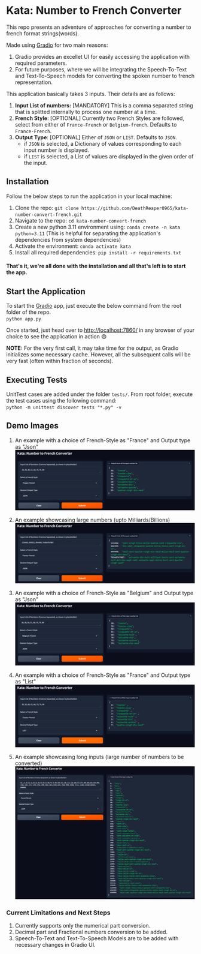 # Kata: Number to French Converter

This repo presents an adventure of approaches for converting a number to french format strings(words).

Made using [Gradio](https://www.gradio.app/) for two main reasons:
1. Gradio provides an excellet UI for easily accessing the application with required parameters.
2. For future purposes, where we will be integrating the Speech-To-Text and Text-To-Speech models for converting the spoken number to french representation.

This application basically takes 3 inputs. Their details are as follows:
1. **Input List of numbers:** [MANDATORY] This is a comma separated string that is splitted internally to process one number at a time.
2. **French Style**: [OPTIONAL] Currently two French Styles are followed, select from either of `France-French` or `Belgium-french`. Defaults to `France-French`.
3. **Output Type**: [OPTIONAL] Either of `JSON` or `LIST`. Defaults to `JSON`.
    - if `JSON` is selected, a Dictionary of values corresponding to each input number is displayed.
    - if `LIST` is selected, a List of values are displayed in the given order of the input.


## Installation
Follow the below steps to run the application in your local machine:
1. Clone the repo: `git clone https://github.com/DeathReaper0965/kata-number-convert-french.git`
2. Navigate to the repo: `cd kata-number-convert-french`
3. Create a new python 3.11 environment using: `conda create -n kata python=3.11` (This is helpful for separating the application's dependencies from system dependencies)
4. Activate the environment: `conda activate kata`
5. Install all required dependencies: `pip install -r requirements.txt`

#### That's it, we're all done with the installation and all that's left is to start the app.

## Start the Application
To start the [Gradio](https://www.gradio.app/) app, just execute the below command from the root folder of the repo.<br>
`python app.py`
<br>

Once started, just head over to [http://localhost:7860/](http://localhost:7860/) in any browser of your choice to see the application in action 😄

**NOTE:** For the very first call, it may take time for the output, as Gradio initializes some necessary cache. However, all the subsequent calls will be very fast (often within fraction of seconds).


## Executing Tests
UnitTest cases are added under the folder `tests/`. From root folder, execute the test cases using the following command:<br>
`python -m unittest discover tests "*.py" -v`


## Demo Images

1. An example with a choice of French-Style as "France" and Output type as "Json"
![Example-france-french-json](https://github.com/DeathReaper0965/kata-number-convert-french/blob/main/demo_images/Example-france-french-json.png?raw=true)

2. An example showcasing large numbers (upto Milliards/Billions)
![Example-Milliards](https://github.com/DeathReaper0965/kata-number-convert-french/blob/main/demo_images/Example-Milliards.png?raw=true)

3. An example with a choice of French-Style as "Belgium" and Output type as "Json"
![Example-belgium-french-json](https://github.com/DeathReaper0965/kata-number-convert-french/blob/main/demo_images/Example-belgium-french-json.png?raw=true)

4. An example with a choice of French-Style as "France" and Output type as "List"
![Example-france-french-list](https://github.com/DeathReaper0965/kata-number-convert-french/blob/main/demo_images/Example-france-french-list.png?raw=true)

5. An example showcasing long inputs (large number of numbers to be converted)
![Example-Long-Inputs](https://github.com/DeathReaper0965/kata-number-convert-french/blob/main/demo_images/Example-Long-Inputs.png?raw=true)


### Current Limitations and Next Steps
1. Currently supports only the numerical part conversion. 
2. Decimal part and Fractional numbers conversion to be added.
3. Speech-To-Text and Text-To-Speech Models are to be added with necessary changes in Gradio UI.
